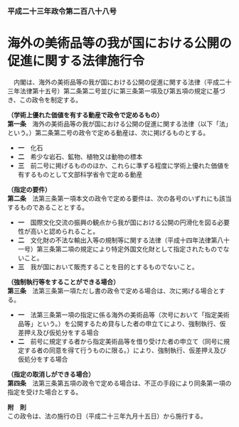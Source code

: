 ### 平成二十三年政令第二百八十八号  
# 海外の美術品等の我が国における公開の促進に関する法律施行令  
　内閣は、海外の美術品等の我が国における公開の促進に関する法律（平成二十三年法律第十五号）第二条第二号並びに第三条第一項及び第五項の規定に基づき、この政令を制定する。  
  
**（学術上優れた価値を有する動産で政令で定めるもの）**  
**第一条**　海外の美術品等の我が国における公開の促進に関する法律（以下「法」という。）第二条第二号の政令で定める動産は、次に掲げるものとする。  
* **一**　化石  
* **二**　希少な岩石、鉱物、植物又は動物の標本  
* **三**　前二号に掲げるもののほか、これらに準ずる程度に学術上優れた価値を有するものとして文部科学省令で定める動産  
  
**（指定の要件）**  
**第二条**　法第三条第一項本文の政令で定める要件は、次の各号のいずれにも該当するものであることとする。  
* **一**　国際文化交流の振興の観点から我が国における公開の円滑化を図る必要性が高いと認められること。  
* **二**　文化財の不法な輸出入等の規制等に関する法律（平成十四年法律第八十一号）第三条第二項の規定により特定外国文化財として指定されたものでないこと。  
* **三**　我が国において販売することを目的とするものでないこと。  
  
**（強制執行等をすることができる場合）**  
**第三条**　法第三条第一項ただし書の政令で定める場合は、次に掲げる場合とする。  
* **一**　法第三条第一項の指定に係る海外の美術品等（次号において「指定美術品等」という。）を公開するため貸与した者の申立てにより、強制執行、仮差押え及び仮処分をする場合  
* **二**　前号に規定する者から指定美術品等を借り受けた者の申立て（同号に規定する者の同意を得て行うものに限る。）により、強制執行、仮差押え及び仮処分をする場合  
  
**（指定の取消しができる場合）**  
**第四条**　法第三条第五項の政令で定める場合は、不正の手段により同条第一項の指定を受けた場合とする。  
  
**附　則**  
この政令は、法の施行の日（平成二十三年九月十五日）から施行する。  
  
